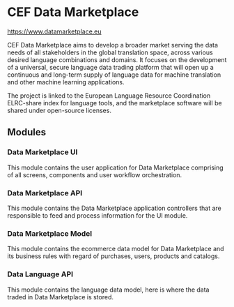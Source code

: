 # CEF Data Marketplace
https://www.datamarketplace.eu

CEF Data Marketplace aims to develop a broader market serving the data needs of all stakeholders in the global translation space, across various desired language combinations and domains. It focuses on the development of a universal, secure language data trading platform that will open up a continuous and long-term supply of language data for machine translation and other machine learning applications.

The project is linked to the European Language Resource Coordination ELRC-share index for language tools, and the marketplace software will be shared under open-source licenses.

## Modules

### Data Marketplace UI

This module contains the user application for Data Marketplace comprising of all screens, components and user workflow orchestration.

### Data Marketplace API

This module contains the Data Marketplace application controllers that are responsible to feed and process information for the UI module.

### Data Marketplace Model

This module contains the ecommerce data model for Data Marketplace and its business rules with regard of purchases, users, products and catalogs.

### Data Language API

This module contains the language data model, here is where the data traded in Data Marketplace is stored.
